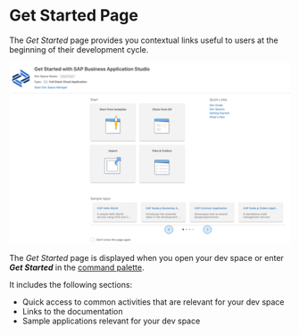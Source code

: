 <!-- loio28f418e485e54eda828bb0ce0572dbff -->

# Get Started Page

The *Get Started* page provides you contextual links useful to users at the beginning of their development cycle.

![Get Started](images/get_started_page-_vs_code_76f1aac.png)

The *Get Started* page is displayed when you open your dev space or enter ***Get Started*** in the [command palette](https://help.sap.com/products/SAP%20Business%20Application%20Studio/9d1db9835307451daa8c930fbd9ab264/78788bf69e7c4834a2d3411b10c5d84a.html?version=Cloud).

It includes the following sections:

-   Quick access to common activities that are relevant for your dev space
-   Links to the documentation
-   Sample applications relevant for your dev space

